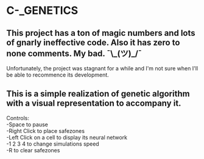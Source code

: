 # C-_GENETICS  

## This project has a ton of magic numbers and lots of gnarly ineffective code. Also it has zero to none comments. My bad. ¯\\\_(ツ)\_/¯   

Unfortunately, the project was stagnant for a while and I'm not sure when I'll be able to recommence its development.  

## This is a simple realization of genetic algorithm with a visual representation to accompany it.  

Controls:  
  -Space to pause  
  -Right Click to place safezones  
  -Left Click on a cell to display its neural network  
  -1 2 3 4 to change simulations speed  
  -R to clear safezones  
